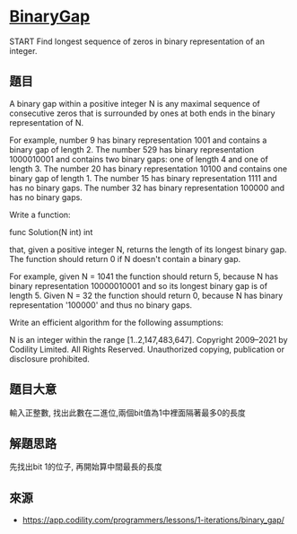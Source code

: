 # [BinaryGap](https://app.codility.com/programmers/lessons/1-iterations/binary_gap/)
START
Find longest sequence of zeros in binary representation of an integer.

## 題目
A binary gap within a positive integer N is any maximal sequence of consecutive zeros that is surrounded by ones at both ends in the binary representation of N.

For example, number 9 has binary representation 1001 and contains a binary gap of length 2. The number 529 has binary representation 1000010001 and contains two binary gaps: one of length 4 and one of length 3. The number 20 has binary representation 10100 and contains one binary gap of length 1. The number 15 has binary representation 1111 and has no binary gaps. The number 32 has binary representation 100000 and has no binary gaps.

Write a function:

func Solution(N int) int

that, given a positive integer N, returns the length of its longest binary gap. The function should return 0 if N doesn't contain a binary gap.

For example, given N = 1041 the function should return 5, because N has binary representation 10000010001 and so its longest binary gap is of length 5. Given N = 32 the function should return 0, because N has binary representation '100000' and thus no binary gaps.

Write an efficient algorithm for the following assumptions:

N is an integer within the range [1..2,147,483,647].
Copyright 2009–2021 by Codility Limited. All Rights Reserved. Unauthorized copying, publication or disclosure prohibited.

## 題目大意
輸入正整數, 找出此數在二進位,兩個bit值為1中裡面隔著最多0的長度

## 解題思路
先找出bit 1的位子, 再開始算中間最長的長度

## 來源
* https://app.codility.com/programmers/lessons/1-iterations/binary_gap/